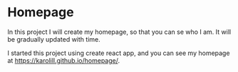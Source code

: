 # Homepage

In this project I will create my homepage, so that you can se who I am. It will be gradually updated with time. 

I started this project using create react app, and you can see my homepage at https://karolill.github.io/homepage/.
